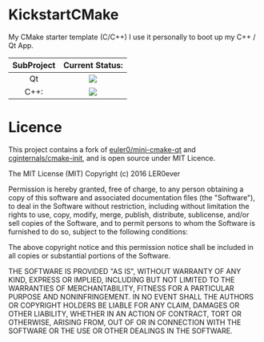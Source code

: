 # KickstartCMake
My CMake starter template (C/C++)
I use it personally to boot up my C++ / Qt App.

| SubProject| Current Status:|
| :---: | :---: |
|Qt|![](https://img.shields.io/teamcity/codebetter/bt428.svg)|
|C++:|![](https://img.shields.io/teamcity/codebetter/bt428.svg)|

# Licence
This project contains a fork of [euler0/mini-cmake-qt](https://github.com/euler0/mini-cmake-qt) and [cginternals/cmake-init](https://github.com/cginternals/cmake-init), and is open source under MIT Licence.

The MIT License (MIT)
Copyright (c) 2016 LER0ever

Permission is hereby granted, free of charge, to any person obtaining a copy of this software and associated documentation files (the "Software"), to deal in the Software without restriction, including without limitation the rights to use, copy, modify, merge, publish, distribute, sublicense, and/or sell copies of the Software, and to permit persons to whom the Software is furnished to do so, subject to the following conditions:

The above copyright notice and this permission notice shall be included in all copies or substantial portions of the Software.

THE SOFTWARE IS PROVIDED "AS IS", WITHOUT WARRANTY OF ANY KIND, EXPRESS OR IMPLIED, INCLUDING BUT NOT LIMITED TO THE WARRANTIES OF MERCHANTABILITY, FITNESS FOR A PARTICULAR PURPOSE AND NONINFRINGEMENT. IN NO EVENT SHALL THE AUTHORS OR COPYRIGHT HOLDERS BE LIABLE FOR ANY CLAIM, DAMAGES OR OTHER LIABILITY, WHETHER IN AN ACTION OF CONTRACT, TORT OR OTHERWISE, ARISING FROM, OUT OF OR IN CONNECTION WITH THE SOFTWARE OR THE USE OR OTHER DEALINGS IN THE SOFTWARE.
